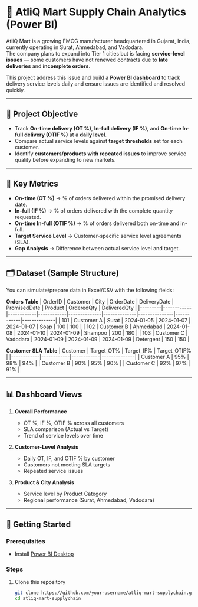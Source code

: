# 🚚 AtliQ Mart Supply Chain Analytics (Power BI)

AtliQ Mart is a growing FMCG manufacturer headquartered in Gujarat, India, currently operating in Surat, Ahmedabad, and Vadodara.  
The company plans to expand into Tier 1 cities but is facing **service-level issues** — some customers have not renewed contracts due to **late deliveries** and **incomplete orders**.  

This project address this issue and build a **Power BI dashboard** to track delivery service levels daily and ensure issues are identified and resolved quickly.

---

## 🎯 Project Objective
- Track **On-time delivery (OT %)**, **In-full delivery (IF %)**, and **On-time In-full delivery (OTIF %)** at a **daily level**.  
- Compare actual service levels against **target thresholds** set for each customer.  
- Identify **customers/products with repeated issues** to improve service quality before expanding to new markets.

---

## 📌 Key Metrics
- **On-time (OT %)** → % of orders delivered within the promised delivery date.  
- **In-full (IF %)** → % of orders delivered with the complete quantity requested.  
- **On-time In-full (OTIF %)** → % of orders delivered both on-time and in-full.  
- **Target Service Level** → Customer-specific service level agreements (SLA).  
- **Gap Analysis** → Difference between actual service level and target.

---

## 🗂️ Dataset (Sample Structure)
You can simulate/prepare data in Excel/CSV with the following fields:

**Orders Table**
| OrderID | Customer   | City       | OrderDate  | DeliveryDate | PromisedDate | Product       | OrderedQty | DeliveredQty |
|---------|------------|------------|------------|--------------|--------------|---------------|------------|--------------|
| 101     | Customer A | Surat      | 2024-01-05 | 2024-01-07   | 2024-01-07   | Soap          | 100        | 100          |
| 102     | Customer B | Ahmedabad  | 2024-01-08 | 2024-01-10   | 2024-01-09   | Shampoo       | 200        | 180          |
| 103     | Customer C | Vadodara   | 2024-01-09 | 2024-01-09   | 2024-01-09   | Detergent     | 150        | 150          |

**Customer SLA Table**
| Customer   | Target_OT% | Target_IF% | Target_OTIF% |
|------------|------------|------------|--------------|
| Customer A | 95%        | 98%        | 94%          |
| Customer B | 90%        | 95%        | 90%          |
| Customer C | 92%        | 97%        | 91%          |

---

## 📊 Dashboard Views
1. **Overall Performance**
   - OT %, IF %, OTIF % across all customers
   - SLA comparison (Actual vs Target)
   - Trend of service levels over time  

2. **Customer-Level Analysis**
   - Daily OT, IF, and OTIF % by customer
   - Customers not meeting SLA targets
   - Repeated service issues  

3. **Product & City Analysis**
   - Service level by Product Category
   - Regional performance (Surat, Ahmedabad, Vadodara)  

---

## 🚀 Getting Started
### Prerequisites
- Install [Power BI Desktop](https://powerbi.microsoft.com/desktop/)

### Steps
1. Clone this repository  
   ```bash
   git clone https://github.com/your-username/atliq-mart-supplychain.git
   cd atliq-mart-supplychain
